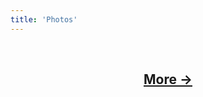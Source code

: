 ```yaml
---
title: 'Photos'
---
```

<center>
<br>
<p>
<script src="//nerdiedad.com/tools/rss-to-html/?url=https%3A%2F%2Fijustyn.com%2Fphotos%2Frss&showtitle=false&showempty=true&type=js">
</script>
<h2>
<a href="https://photos.ijustyn.com">More →</a>
</h2>
</center>